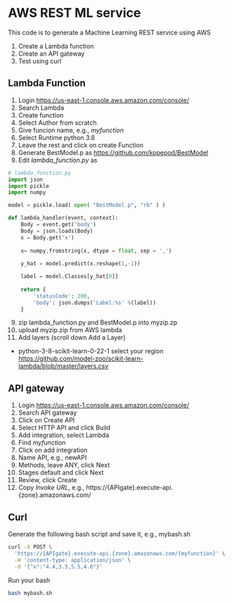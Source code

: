 # AWS REST ML service

This code is to generate a Machine Learning REST service using AWS

1. Create a Lambda function
2. Create an API gateway
3. Test using curl

## Lambda Function
1. Login https://us-east-1.console.aws.amazon.com/console/
2. Search Lambda
3. Create function
4. Select Author from scratch
5. Give funcion name, e.g., _myfunction_
6. Select Runtime python 3.8
7. Leave the rest and click on create Function
8. Generate BestModel.p as https://github.com/kopepod/BestModel
8. Edit _lambda_function.py_ as
```python
# lambda_function.py
import json
import pickle
import numpy

model = pickle.load( open( "BestModel.p", "rb" ) )

def lambda_handler(event, context):
	Body = event.get('body')
	Body = json.loads(Body)
	x = Body.get('x')
  
	x= numpy.fromstring(x, dtype = float, sep = ',')
  
	y_hat = model.predict(x.reshape(1,-1))

	label = model.Classes[y_hat[0]]
    
	return {
		'statusCode': 200,
		'body': json.dumps('Label:%s' %(label))
	}
```
9. zip lambda_function.py and BestModel.p into myzip.zp
10. upload myzip.zip from AWS lambda
11. Add layers (scroll down Add a Layer)
* python-3-8-scikit-learn-0-22-1 select your region https://github.com/model-zoo/scikit-learn-lambda/blob/master/layers.csv

## API gateway
1. Login https://us-east-1.console.aws.amazon.com/console/
2. Search API gateway
3. Click on Create API
4. Select HTTP API and click Build
5. Add integration, select Lambda
6. Find _myfunction_
7. Click on add integration
8. Name API, e.g., newAPI
9. Methods, leave ANY, click Next
10. Stages default and click Next
11. Review, click Create
12. Copy *Invoke URL*, e.g., https://{APIgate}.execute-api.{zone}.amazonaws.com/

## Curl
Generate the following bash script and save it, e.g., mybash.sh
```bash
curl -X POST \
  'https://{APIgate}.execute-api.{zone}.amazonaws.com/{myfunction}' \
  -H 'content-type: application/json' \
  -d '{"x":"4.4,3.5,5.5,4.6"}' 
```
Run your bash
```bash
bash mybash.sh
```

